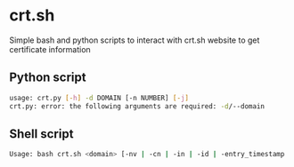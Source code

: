 # crt.sh

Simple bash and python scripts to interact with crt.sh website to get certificate information

## Python script

```bash
usage: crt.py [-h] -d DOMAIN [-n NUMBER] [-j]
crt.py: error: the following arguments are required: -d/--domain
```

## Shell script

```bash
Usage: bash crt.sh <domain> [-nv | -cn | -in | -id | -entry_timestamp | -not_before | -not_after | -serial_number]
```
